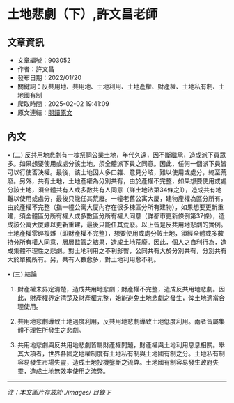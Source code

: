 # 土地悲劇（下）,許文昌老師

## 文章資訊
- 文章編號：903052
- 作者：許文昌
- 發布日期：2022/01/20
- 關鍵詞：反共用地、共用地、土地利用、土地產權、財產權、土地私有制、土地國有制
- 爬取時間：2025-02-02 19:41:09
- 原文連結：[閱讀原文](https://real-estate.get.com.tw/Columns/detail.aspx?no=903052)

## 內文
• (二) 反共用地悲劇有一塊祭祠公業土地，年代久遠，因不斷繼承，造成派下員眾多。如果想要使用或處分該土地，須全體派下員之同意。因此，任何一個派下員皆可以行使否決權。最後，該土地因人多口雜、意見分岐，難以使用或處分，終至荒廢。另外，共有土地，土地產權為分別共有，由於產權不完整，如果想要使用或處分該土地，須全體共有人或多數共有人同意（詳土地法第34條之1），造成共有地難以使用或處分，最後只能任其荒廢。一幢老舊公寓大厦，建物產權為區分所有，由於產權不完整（指一幢公寓大厦內存在很多棟區分所有建物），如果想要更新重建，須全體區分所有權人或多數區分所有權人同意（詳都市更新條例第37條），造成該公寓大厦難以更新重建，最後只能任其荒廢。以上皆是反共用地悲劇的實例。土地產權零碎複雜（即財產權不完整），想要使用或處分該土地，須經全體或多數持分所有權人同意，層層監管之結果，造成土地荒廢。因此，個人之自利行為，造成集體不理性之悲劇。對土地利用之不利影響，公同共有大於分別共有，分別共有大於單獨所有。另，共有人數愈多，對土地利用愈不利。

• (三) 結論

1. 財產權未界定清楚，造成共用地悲劇；財產權不完整，造成反共用地悲劇。因此，財產權界定清楚及財產權完整，始能避免土地悲劇之發生，俾土地適當合理使用。

2. 共用地悲劇導致土地過度利用，反共用地悲劇導致土地低度利用。兩者皆屬集體不理性所發生之悲劇。

3. 共用地悲劇與反共用地悲劇皆屬財產權問題，財產權與土地利用息息相關。舉其大項者，世界各國之地權制度有土地私有制與土地國有制之分。土地私有制容易發生市場失靈，造成土地投機壟斷之流弊。土地國有制容易發生政府失靈，造成土地無效率使用之流弊。
---
*注：本文圖片存放於 ./images/ 目錄下*
